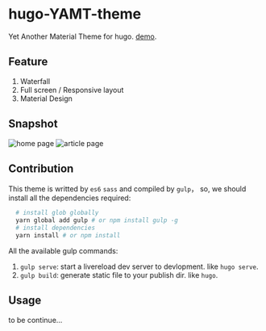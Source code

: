 # hugo-YAMT-theme
Yet Another Material Theme for hugo. [demo](http://keyin.me). 

## Feature

1. Waterfall
2. Full screen / Responsive layout
3. Material Design

## Snapshot

![home page](https://raw.githubusercontent.com/stkevintan/hugo-YAMT-theme/master/snapshots/home.png)
![article page](https://raw.githubusercontent.com/stkevintan/hugo-YAMT-theme/master/snapshots/article.png)


## Contribution

This theme is writted by `es6` `sass` and compiled by `gulp`， so, we should install all the dependencies required:

```bash
  # install glob globally
  yarn global add gulp # or npm install gulp -g
  # install dependencies
  yarn install # or npm install
``` 

All the available gulp commands:

1. `gulp serve`: start a livereload dev server to devlopment. like `hugo serve`.
2. `gulp build`: generate static file to your publish dir. like `hugo`.

## Usage

to be continue...
